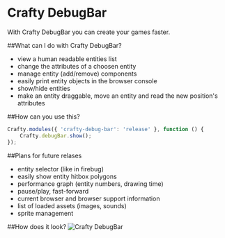 Crafty DebugBar
===========

With Crafty DebugBar you can create your games faster.

##What can I do with Crafty DebugBar?
 * view a human readable entities list
 * change the attributes of a choosen entity
 * manage entity (add/remove) components 
 * easily print entity objects in the browser console
 * show/hide entities
 * make an entity draggable, move an entity and read the new position's attributes

##How can you use this?

```javascript
Crafty.modules({ 'crafty-debug-bar': 'release' }, function () {
    Crafty.debugBar.show();
});
```

##Plans for future relases
 * entity selector (like in firebug)
 * easily show entity hitbox polygons
 * performance graph (entity numbers, drawing time)
 * pause/play, fast-forward
 * current browser and browser support information
 * list of loaded assets (images, sounds)
 * sprite management

##How does it look?
![Crafty DebugBar](http://dl.dropbox.com/u/141331/debugbar.PNG)